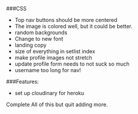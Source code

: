 ###CSS
  * Top nav buttons should be more centered
  * The image is colored well, but it could be better. 
  * random backgrounds
  * Change to new font
  * landing copy
  * size of everything in setlist index 
  * make profile images not stretch
  * update profile form needs to not suck so much
  * username too long for nav!



  ###Features:
   * set up cloudinary for heroku

  Complete All of this but quit adding more.
